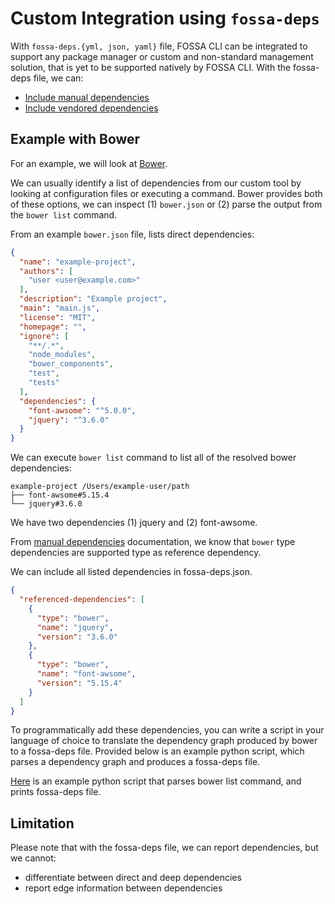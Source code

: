 # Custom Integration using `fossa-deps`

With `fossa-deps.{yml, json, yaml}` file, FOSSA CLI can be integrated to support any package manager or custom and non-standard management solution, that is yet to be supported natively by FOSSA CLI. With the fossa-deps file, we can:

- [Include manual dependencies](./../features/manual-dependencies.md)
- [Include vendored dependencies](./../features/vendored-dependencies.md)

## Example with Bower

For an example, we will look at [Bower](https://bower.io/). 

We can usually identify a list of dependencies from our custom tool by looking at configuration files or executing a command. Bower provides both of these options, we can inspect (1) `bower.json` or (2) parse the output from the `bower list` command. 

From an example `bower.json` file, lists direct dependencies:

```json
{
  "name": "example-project",
  "authors": [
    "user <user@example.com>"
  ],
  "description": "Example project",
  "main": "main.js",
  "license": "MIT",
  "homepage": "",
  "ignore": [
    "**/.*",
    "node_modules",
    "bower_components",
    "test",
    "tests"
  ],
  "dependencies": {
    "font-awsome": "^5.0.0",
    "jquery": "^3.6.0"
  }
}
```

We can execute `bower list` command to list all of the resolved bower dependencies:

```
example-project /Users/example-user/path
├── font-awsome#5.15.4
└── jquery#3.6.0
```

We have two dependencies (1) jquery and (2) font-awsome.

From [manual dependencies](./../features/manual-dependencies.md) documentation, we know that `bower` type dependencies are supported type as reference dependency.

We can include all listed dependencies in fossa-deps.json. 

```json
{
  "referenced-dependencies": [
    {
      "type": "bower",
      "name": "jquery",
      "version": "3.6.0"
    },
    {
      "type": "bower",
      "name": "font-awsome",
      "version": "5.15.4"
    }
  ]
}
```

To programmatically add these dependencies, you can write a script in your language of choice to translate the dependency graph produced by bower to a fossa-deps file. Provided below is an example python script, which parses a dependency graph and produces a fossa-deps file.

[Here](./../../experimental-scripts/bower.py) is an example python script that parses bower list command, and prints fossa-deps file.

## Limitation

Please note that with the fossa-deps file, we can report dependencies, but we cannot:

- differentiate between direct and deep dependencies
- report edge information between dependencies
